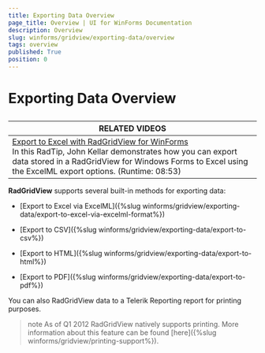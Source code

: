 ```yaml
---
title: Exporting Data Overview
page_title: Overview | UI for WinForms Documentation
description: Overview
slug: winforms/gridview/exporting-data/overview
tags: overview
published: True
position: 0
---
```


# Exporting Data Overview

## 

|RELATED VIDEOS|
| ------ |
|[Export to Excel with RadGridView for WinForms](http://tv.telerik.com/radtips/radgrid/grid-to-excel)<br>In this RadTip, John Kellar demonstrates how you can export data stored in a RadGridView for Windows Forms to Excel using the ExcelML export options. (Runtime: 08:53)|

__RadGridView__ supports several built-in methods for exporting data:

* [Export to Excel via ExcelML]({%slug winforms/gridview/exporting-data/export-to-excel-via-excelml-format%})

* [Export to CSV]({%slug winforms/gridview/exporting-data/export-to-csv%})

* [Export to HTML]({%slug winforms/gridview/exporting-data/export-to-html%})

* [Export to PDF]({%slug winforms/gridview/exporting-data/export-to-pdf%})

You can also RadGridView data to a Telerik Reporting report for printing purposes.

>note As of Q1 2012 RadGridView natively supports printing. More information about this feature can be found [here]({%slug winforms/gridview/printing-support%}).
>

